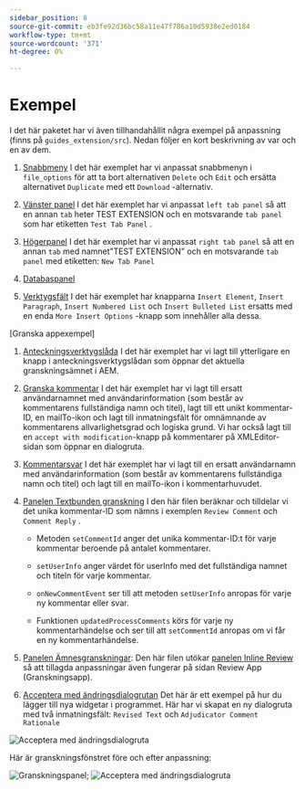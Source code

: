 ```yaml
---
sidebar_position: 8
source-git-commit: eb3fe92d36bc58a11e47f786a10d5938e2ed0184
workflow-type: tm+mt
source-wordcount: '371'
ht-degree: 0%

---
```



# Exempel

I det här paketet har vi även tillhandahållit några exempel på anpassning (finns på `guides_extension/src`). Nedan följer en kort beskrivning av var och en av dem.

1. [Snabbmeny](./../../src/file_options.ts)
I det här exemplet har vi anpassat snabbmenyn i `file_options` för att ta bort alternativen `Delete` och `Edit` och ersätta alternativet `Duplicate` med ett `Download` -alternativ.

2. [Vänster panel](../../src/left_panel_container.ts)
I det här exemplet har vi anpassat `left tab panel` så att en annan `tab` heter TEST EXTENSION och en motsvarande `tab panel` som har etiketten `Test Tab Panel` .

3. [Högerpanel](../../src/right_panel_container.ts)
I det här exemplet har vi anpassat `right tab panel` så att en annan `tab` med namnet&quot;TEST EXTENSION&quot; och en motsvarande `tab panel` med etiketten: `New Tab Panel`

4. [Databaspanel](../../src/repository_panel.ts)

5. [Verktygsfält](../../src/toolbar.ts)
I det här exemplet har knapparna `Insert Element`, `Insert Paragraph`, `Insert Numbered List` och `Insert Bulleted List` ersatts med en enda `More Insert Options` -knapp som innehåller alla dessa.

[Granska appexempel]

1. [Anteckningsverktygslåda](../../src/review_app_examples/annotation_extension.ts)
I det här exemplet har vi lagt till ytterligare en knapp i anteckningsverktygslådan som öppnar det aktuella granskningsämnet i AEM.

2. [Granska kommentar](../../src/review_app_examples/review_comment.ts)
I det här exemplet har vi lagt till ersatt användarnamnet med användarinformation (som består av kommentarens fullständiga namn och titel), lagt till ett unikt kommentar-ID, en mailTo-ikon och lagt till inmatningsfält för omnämnande av kommentarens allvarlighetsgrad och logiska grund.
Vi har också lagt till en `accept with modification`-knapp på kommentarer på XMLEditor-sidan som öppnar en dialogruta.

3. [Kommentarsvar](../../src/review_app_examples/comment_reply.ts)
I det här exemplet har vi lagt till en ersatt användarnamn med användarinformation (som består av kommentarens fullständiga namn och titel) och lagt till en mailTo-ikon i kommentarhuvudet.

4. [Panelen Textbunden granskning](../../src/review_app_examples/inline_review_panel.ts)
I den här filen beräknar och tilldelar vi det unika kommentar-ID som nämns i exemplen `Review Comment` och `Comment Reply` .
   - Metoden `setCommentId` anger det unika kommentar-ID:t för varje kommentar beroende på antalet kommentarer.

   - `setUserInfo` anger värdet för userInfo med det fullständiga namnet och titeln för varje kommentar.

   - `onNewCommentEvent` ser till att metoden `setUserInfo` anropas för varje ny kommentar eller svar.

   - Funktionen `updatedProcessComments` körs för varje ny kommentarhändelse och ser till att `setCommentId` anropas om vi får en ny kommentarhändelse.

5. [Panelen Ämnesgranskningar](../../src/review_app_examples/topic_reviews.ts): Den här filen utökar [panelen Inline Review](../../src/review_app_examples/inline_review_panel.ts) så att tillagda anpassningar även fungerar på sidan Review App (Granskningsapp).

6. [Acceptera med ändringsdialogrutan](../../src/review_app_examples/accept_with_modification_dialog.ts)
Det här är ett exempel på hur du lägger till nya widgetar i programmet. Här har vi skapat en ny dialogruta med två inmatningsfält: `Revised Text` och `Adjudicator Comment Rationale`

![Acceptera med ändringsdialogruta](./imgs/accept_with_modification_dialogue.png)

Här är granskningsfönstret före och efter anpassning:

![Granskningspanel;](./imgs/review_panel.png)
![Acceptera med ändringsdialogruta](./imgs/customised_review_panel.png)
